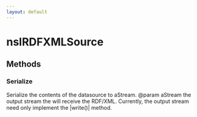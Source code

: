 ```yaml
---
layout: default
---
```


# nsIRDFXMLSource #

## Methods ##

### Serialize ###

Serialize the contents of the datasource to aStream.
@param aStream the output stream the will receive the
  RDF/XML. Currently, the output stream need only
  implement the |write()| method.

